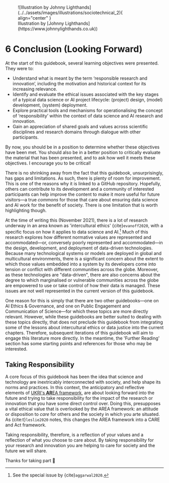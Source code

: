<figure markdown>
  ![Illustration by Johnny Lighthands](../../assets/images/illustrations/sociotechnical_2){ align="center" }
  <figcaption>Illustration by [Johnny Lighthands](https://www.johnnylighthands.co.uk))</figcaption>
</figure>


# 6 Conclusion (Looking Forward)

At the start of this guidebook, several learning objectives were presented.
They were to:

- Understand what is meant by the term ‘responsible research and innovation’, including the motivation and historical context for its increasing relevance.
- Identify and evaluate the ethical issues associated with the key stages of a typical data science or AI project lifecycle: (project) design, (model) development, (system) deployment.
- Explore practical tools and mechanisms for operationalising the concept of ‘responsibility’ within the context of data science and AI research and innovation.
- Gain an appreciation of shared goals and values across scientific disciplines and research domains through dialogue with other participants.

By now, you should be in a position to determine whether these objectives have been met.
You should also be in a better position to critically evaluate the material that has been presented, and to ask how well it meets these objectives.
I encourage you to be critical!

There is no shrinking away from the fact that this guidebook, unsurprisingly, has gaps and limitations.
As such, there is plenty of room for improvement.
This is one of the reasons why it is linked to a GitHub repository.
Hopefully, others can contribute to its development and a community of interested participants can help improve the content to make it more useful for future visitors—a true *commons* for those that care about ensuring data science and AI work for the benefit of society.
There is one limitation that is worth highlighting though.

At the time of writing this (November 2021), there is a lot of research underway in an area known as 'intercultural ethics' {cite}`evanoff2020`, with a specific focus on how it applies to data science and AI.[^intercultural]
Much of this research explores how different normative values are represented and accommodated—or, conversely poorly represented and accommodated—in the design, development, and deployment of data-driven technologies.
Because many technological systems or models are deployed in global and multicultural environments, there is a significant concern about the extent to which those values embedded into a system by its developers come into tension or conflict with different communities across the globe.
Moreover, as these technologies are "data-driven", there are also concerns about the degree to which marginalised or vulnerable communities across the globe are empowered to use or take control of how their data is managed.
These issues are not well represented in the current version of this guidebook.

[^intercultural]: See the special issue by {cite}`aggarwal2020`.

One reason for this is simply that there are two other guidebooks—one on AI Ethics & Governance, and one on Public Engagement and Communication of Science—for which these topics are more directly relevant.
However, while these guidebooks are better suited to dealing with these topics directly, that does not preclude this guidebook from integrating some of the lessons about intercultural ethics or data justice into the current chapters.
Therefore, subsequent iterations of this guidebook will aim to engage this literature more directly.
In the meantime, the 'Further Reading' section has some starting points and references for those who may be interested.

## Taking Responsibility

A core focus of this guidebook has been the idea that science and technology are inextricably interconnected with society, and help shape its norms and practices.
In this context, the anticipatory and reflective elements of [UKRI's **AR**EA framework](https://epsrc.ukri.org/research/framework/area/), are about looking forward into the future and trying to take responsibility for the impact of the research or innovation that you have some direct control over.
Doing this, presupposes a vital ethical value that is overlooked by the AREA framework: an attitude or disposition to *care* for others and the society in which you arte situated. As {cite:t}`leslie2020` notes, this changes the AREA framework into a CARE and Act framework.

Taking responsibility, therefore, is a reflection of your values and a reflection of what you choose to care about.
By taking responsibility for your research and innovation you are helping to care for society and the future we will share.

Thanks for taking part 🙏
